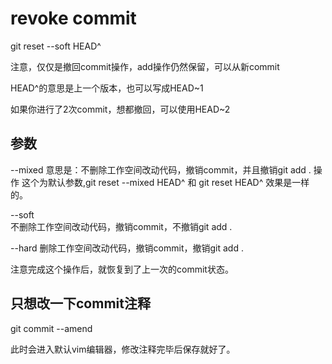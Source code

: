 # revoke commit

git reset --soft HEAD^

注意，仅仅是撤回commit操作，add操作仍然保留，可以从新commit



HEAD^的意思是上一个版本，也可以写成HEAD~1

如果你进行了2次commit，想都撤回，可以使用HEAD~2



## 参数

--mixed 
意思是：不删除工作空间改动代码，撤销commit，并且撤销git add . 操作
这个为默认参数,git reset --mixed HEAD^ 和 git reset HEAD^ 效果是一样的。

--soft  
不删除工作空间改动代码，撤销commit，不撤销git add . 

--hard
删除工作空间改动代码，撤销commit，撤销git add . 

注意完成这个操作后，就恢复到了上一次的commit状态。



## 只想改一下commit注释

git commit --amend

此时会进入默认vim编辑器，修改注释完毕后保存就好了。